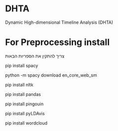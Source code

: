 # DHTA
Dynamic High-dimensional Timeline Analysis (DHTA)

# For Preprocessing install 

צריך להתקין את הספריות הבאות 

pip install spacy

python -m spacy download en_core_web_sm

pip install nltk

pip install pandas

pip install pingouin

pip install pyLDAvis

pip install wordcloud


